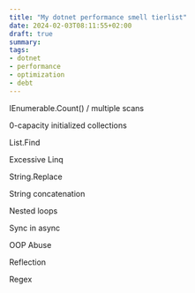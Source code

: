 ```yaml
---
title: "My dotnet performance smell tierlist"
date: 2024-02-03T08:11:55+02:00
draft: true
summary: 
tags: 
- dotnet
- performance
- optimization
- debt
---
```


IEnumerable.Count() / multiple scans

0-capacity initialized collections

List.Find

Excessive Linq

String.Replace

String concatenation

Nested loops

Sync in async

OOP Abuse

Reflection

Regex
